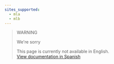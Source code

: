 ```yaml
---
sites_supported:
  - mla
  - mlb
---
```


> WARNING
>
> We're sorry
>
> This page is currently not available in English.<br>
>[View documentation in Spanish](https://www.mercadopago[FAKER][URL][DOMAIN]/developers/es/guides/manage-account/reports/extra/asset-management-bank)